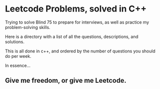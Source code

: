 <h1> Leetcode Problems, solved in C++ </h1>

<p>Trying to solve Blind 75 to prepare for interviews, as well as practice my problem-solving skills.

Here is a directory with a list of all the questions, descriptions, and solutions.

This is all done in c++, and ordered by the number of questions you should do per week.

In essence...</p>

<h2>Give me freedom, or give me Leetcode.<h2>
